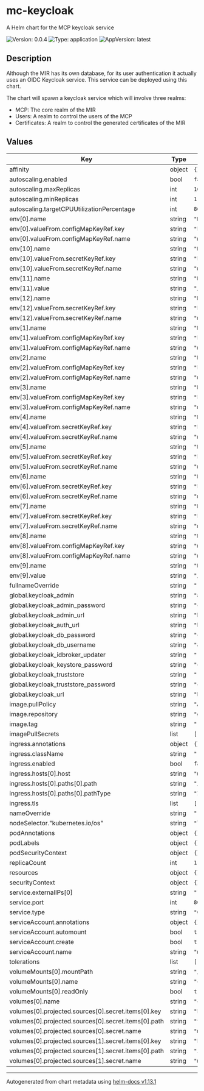 # mc-keycloak

A Helm chart for the MCP keycloak service

![Version: 0.0.4](https://img.shields.io/badge/Version-0.0.4-informational?style=flat-square) ![Type: application](https://img.shields.io/badge/Type-application-informational?style=flat-square) ![AppVersion: latest](https://img.shields.io/badge/AppVersion-latest-informational?style=flat-square)

## Description
Although the MIR has its own database, for its user authentication it actually
uses an OIDC Keycloak service. This service can be deployed using this chart.

The chart will spawn a keycloak service which will  involve three realms:
* MCP: The core realm of the MIR
* Users: A realm to control the users of the MCP
* Certificates: A realm to control the generated certificates of the MIR

## Values

| Key | Type | Default | Description |
|-----|------|---------|-------------|
| affinity | object | `{}` |  |
| autoscaling.enabled | bool | `false` |  |
| autoscaling.maxReplicas | int | `100` |  |
| autoscaling.minReplicas | int | `1` |  |
| autoscaling.targetCPUUtilizationPercentage | int | `80` |  |
| env[0].name | string | `"KC_HOSTNAME_URL"` |  |
| env[0].valueFrom.configMapKeyRef.key | string | `"keycloak_auth_url"` |  |
| env[0].valueFrom.configMapKeyRef.name | string | `"mc-keycloak-config"` |  |
| env[10].name | string | `"KC_SPI_EVENTS_LISTENER_MCP_EVENT_LISTENER_KEYSTORE_PASSWORD"` |  |
| env[10].valueFrom.secretKeyRef.key | string | `"keycloak_keystore_password"` |  |
| env[10].valueFrom.secretKeyRef.name | string | `"mc-keycloak-secrets"` |  |
| env[11].name | string | `"KC_SPI_EVENTS_LISTENER_MCP_EVENT_LISTENER_TRUSTSTORE_PATH"` |  |
| env[11].value | string | `"/mc-eventprovider-conf/truststore.jks"` |  |
| env[12].name | string | `"KC_SPI_EVENTS_LISTENER_MCP_EVENT_LISTENER_TRUSTSTORE_PASSWORD"` |  |
| env[12].valueFrom.secretKeyRef.key | string | `"keycloak_truststore_password"` |  |
| env[12].valueFrom.secretKeyRef.name | string | `"mc-keycloak-secrets"` |  |
| env[1].name | string | `"KC_HOSTNAME_ADMIN_URL"` |  |
| env[1].valueFrom.configMapKeyRef.key | string | `"keycloak_admin_url"` |  |
| env[1].valueFrom.configMapKeyRef.name | string | `"mc-keycloak-config"` |  |
| env[2].name | string | `"KC_DB"` |  |
| env[2].valueFrom.configMapKeyRef.key | string | `"keycloak_db_type"` |  |
| env[2].valueFrom.configMapKeyRef.name | string | `"mc-keycloak-config"` |  |
| env[3].name | string | `"KC_DB_URL"` |  |
| env[3].valueFrom.configMapKeyRef.key | string | `"keycloak_db_url"` |  |
| env[3].valueFrom.configMapKeyRef.name | string | `"mc-keycloak-config"` |  |
| env[4].name | string | `"KC_DB_USERNAME"` |  |
| env[4].valueFrom.secretKeyRef.key | string | `"keycloak_db_username"` |  |
| env[4].valueFrom.secretKeyRef.name | string | `"mc-keycloak-secrets"` |  |
| env[5].name | string | `"KC_DB_PASSWORD"` |  |
| env[5].valueFrom.secretKeyRef.key | string | `"keycloak_db_password"` |  |
| env[5].valueFrom.secretKeyRef.name | string | `"mc-keycloak-secrets"` |  |
| env[6].name | string | `"KEYCLOAK_ADMIN"` |  |
| env[6].valueFrom.secretKeyRef.key | string | `"keycloak_admin"` |  |
| env[6].valueFrom.secretKeyRef.name | string | `"mc-keycloak-secrets"` |  |
| env[7].name | string | `"KEYCLOAK_ADMIN_PASSWORD"` |  |
| env[7].valueFrom.secretKeyRef.key | string | `"keycloak_admin_password"` |  |
| env[7].valueFrom.secretKeyRef.name | string | `"mc-keycloak-secrets"` |  |
| env[8].name | string | `"KC_SPI_EVENTS_LISTENER_MCP_EVENT_LISTENER_SERVER_ROOT"` |  |
| env[8].valueFrom.configMapKeyRef.key | string | `"mcp_identity_register_url"` |  |
| env[8].valueFrom.configMapKeyRef.name | string | `"mc-keycloak-config"` |  |
| env[9].name | string | `"KC_SPI_EVENTS_LISTENER_MCP_EVENT_LISTENER_KEYSTORE_PATH"` |  |
| env[9].value | string | `"/mc-eventprovider-conf/idbroker-updater.jks"` |  |
| fullnameOverride | string | `""` |  |
| global.keycloak_admin | string | `"admin"` |  |
| global.keycloak_admin_password | string | `"changeit"` |  |
| global.keycloak_admin_url | string | `"http://localhost/mcp/auth"` |  |
| global.keycloak_auth_url | string | `"http://localhost/mcp/auth"` |  |
| global.keycloak_db_password | string | `"changeit"` |  |
| global.keycloak_db_username | string | `"admin"` |  |
| global.keycloak_idbroker_updater | string | `""` |  |
| global.keycloak_keystore_password | string | `"changeit"` |  |
| global.keycloak_truststore | string | `""` |  |
| global.keycloak_truststore_password | string | `"changeit\""` |  |
| global.keycloak_url | string | `"http://localhost/mcp"` |  |
| image.pullPolicy | string | `"Always"` |  |
| image.repository | string | `"ghcr.io/maritimeconnectivity/mcpkeycloakspi"` |  |
| image.tag | string | `""` |  |
| imagePullSecrets | list | `[]` |  |
| ingress.annotations | object | `{}` |  |
| ingress.className | string | `""` |  |
| ingress.enabled | bool | `false` |  |
| ingress.hosts[0].host | string | `"mc-keycloak.local"` |  |
| ingress.hosts[0].paths[0].path | string | `"/"` |  |
| ingress.hosts[0].paths[0].pathType | string | `"ImplementationSpecific"` |  |
| ingress.tls | list | `[]` |  |
| nameOverride | string | `""` |  |
| nodeSelector."kubernetes.io/os" | string | `"linux"` |  |
| podAnnotations | object | `{}` |  |
| podLabels | object | `{}` |  |
| podSecurityContext | object | `{}` |  |
| replicaCount | int | `1` |  |
| resources | object | `{}` |  |
| securityContext | object | `{}` |  |
| service.externalIPs[0] | string | `"10.0.1.42"` |  |
| service.port | int | `8090` |  |
| service.type | string | `"ClusterIP"` |  |
| serviceAccount.annotations | object | `{}` |  |
| serviceAccount.automount | bool | `true` |  |
| serviceAccount.create | bool | `true` |  |
| serviceAccount.name | string | `"mcp-admin"` |  |
| tolerations | list | `[]` |  |
| volumeMounts[0].mountPath | string | `"/mc-eventprovider-conf"` |  |
| volumeMounts[0].name | string | `"config-volume"` |  |
| volumeMounts[0].readOnly | bool | `true` |  |
| volumes[0].name | string | `"config-volume"` |  |
| volumes[0].projected.sources[0].secret.items[0].key | string | `"keycloak_truststore"` |  |
| volumes[0].projected.sources[0].secret.items[0].path | string | `"truststore.jks"` |  |
| volumes[0].projected.sources[0].secret.name | string | `"mc-keycloak-secrets"` |  |
| volumes[0].projected.sources[1].secret.items[0].key | string | `"keycloak_idbroker_updater"` |  |
| volumes[0].projected.sources[1].secret.items[0].path | string | `"idbroker-updater.jks"` |  |
| volumes[0].projected.sources[1].secret.name | string | `"mc-keycloak-secrets"` |  |

----------------------------------------------
Autogenerated from chart metadata using [helm-docs v1.13.1](https://github.com/norwoodj/helm-docs/releases/v1.13.1)